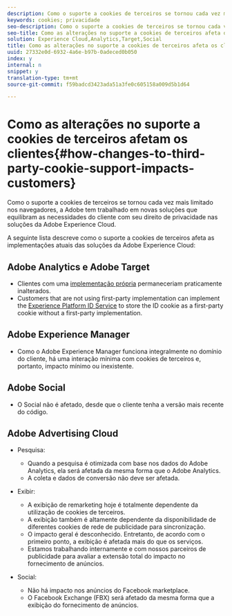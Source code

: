```yaml
---
description: Como o suporte a cookies de terceiros se tornou cada vez mais limitado nos navegadores, a Adobe tem trabalhado em novas soluções que equilibram as necessidades do cliente com seu direito de privacidade nas soluções da Adobe Experience Cloud.
keywords: cookies; privacidade
seo-description: Como o suporte a cookies de terceiros se tornou cada vez mais limitado nos navegadores, a Adobe tem trabalhado em novas soluções que equilibram as necessidades do cliente com seu direito de privacidade nas soluções da Adobe Experience Cloud.
seo-title: Como as alterações no suporte a cookies de terceiros afeta os clientes
solution: Experience Cloud,Analytics,Target,Social
title: Como as alterações no suporte a cookies de terceiros afeta os clientes
uuid: 27332e0d-6932-4a6e-b97b-0adeced0b050
index: y
internal: n
snippet: y
translation-type: tm+mt
source-git-commit: f59badcd3423ada51a3fe0c605158a009d5b1d64

---
```



# Como as alterações no suporte a cookies de terceiros afetam os clientes{#how-changes-to-third-party-cookie-support-impacts-customers}

Como o suporte a cookies de terceiros se tornou cada vez mais limitado nos navegadores, a Adobe tem trabalhado em novas soluções que equilibram as necessidades do cliente com seu direito de privacidade nas soluções da Adobe Experience Cloud.

A seguinte lista descreve como o suporte a cookies de terceiros afeta as implementações atuais das soluções da Adobe Experience Cloud:

## Adobe Analytics e Adobe Target

* Clientes com uma [implementação própria](/help/interface/cookies/cookies-first-party.md) permaneceriam praticamente inalterados.
* Customers that are not using first-party implementation can implement the [Experience Platform ID Service](https://docs.adobe.com/content/help/en/id-service/using/implementation-guides/implementation-guides.html) to store the ID cookie as a first-party cookie without a first-party implementation.

## Adobe Experience Manager

* Como o Adobe Experience Manager funciona integralmente no domínio do cliente, há uma interação mínima com cookies de terceiros e, portanto, impacto mínimo ou inexistente.

## Adobe Social

* O Social não é afetado, desde que o cliente tenha a versão mais recente do código.

## Adobe Advertising Cloud

* Pesquisa:

   * Quando a pesquisa é otimizada com base nos dados do Adobe Analytics, ela será afetada da mesma forma que o Adobe Analytics.
   * A coleta e dados de conversão não deve ser afetada.

* Exibir:

   * A exibição de remarketing hoje é totalmente dependente da utilização de cookies de terceiros.
   * A exibição também é altamente dependente da disponibilidade de diferentes cookies de rede de publicidade para sincronização.
   * O impacto geral é desconhecido. Entretanto, de acordo com o primeiro ponto, a exibição é afetada mais do que os serviços.
   * Estamos trabalhando internamente e com nossos parceiros de publicidade para avaliar a extensão total do impacto no fornecimento de anúncios.

* Social:

   * Não há impacto nos anúncios do Facebook marketplace.
   * O Facebook Exchange (FBX) será afetado da mesma forma que a exibição do fornecimento de anúncios.

